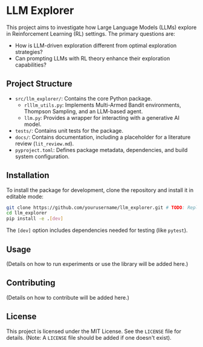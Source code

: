 # LLM Explorer

This project aims to investigate how Large Language Models (LLMs) explore in Reinforcement Learning (RL) settings. The primary questions are:
- How is LLM-driven exploration different from optimal exploration strategies?
- Can prompting LLMs with RL theory enhance their exploration capabilities?

## Project Structure

- `src/llm_explorer/`: Contains the core Python package.
  - `rlllm_utils.py`: Implements Multi-Armed Bandit environments, Thompson Sampling, and an LLM-based agent.
  - `llm.py`: Provides a wrapper for interacting with a generative AI model.
- `tests/`: Contains unit tests for the package.
- `docs/`: Contains documentation, including a placeholder for a literature review (`lit_review.md`).
- `pyproject.toml`: Defines package metadata, dependencies, and build system configuration.

## Installation

To install the package for development, clone the repository and install it in editable mode:

```bash
git clone https://github.com/yourusername/llm_explorer.git # TODO: Replace with your repo URL
cd llm_explorer
pip install -e .[dev]
```

The `[dev]` option includes dependencies needed for testing (like `pytest`).

## Usage

(Details on how to run experiments or use the library will be added here.)

## Contributing

(Details on how to contribute will be added here.)

## License

This project is licensed under the MIT License. See the `LICENSE` file for details. (Note: A `LICENSE` file should be added if one doesn't exist).
